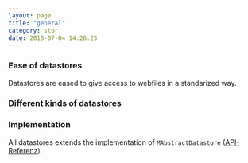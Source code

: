```yaml
---
layout: page
title: "general"
category: stor
date: 2015-07-04 14:26:25
---
```


### Ease of datastores
Datastores are eased to give access to webfiles in a standarized way.

### Different kinds of datastores

### Implementation
All datastores extends the implementation of `MAbstractDatastore` ([API-Referenz](http://sebastianmonzel.github.io/webfiles-framework-php-api/class-simpleserv.webfilesframework.core.datastore.MAbstractDatastore.html)).
